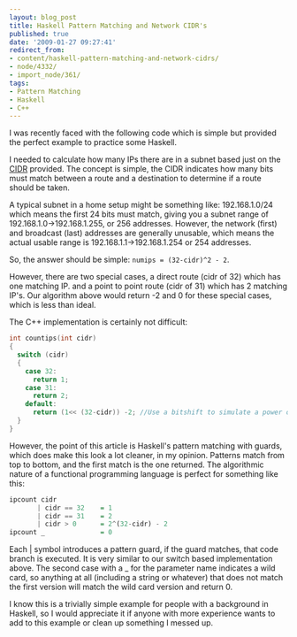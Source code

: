 ```yaml
---
layout: blog_post
title: Haskell Pattern Matching and Network CIDR's
published: true
date: '2009-01-27 09:27:41'
redirect_from:
- content/haskell-pattern-matching-and-network-cidrs/
- node/4332/
- import_node/361/
tags:
- Pattern Matching
- Haskell
- C++
---
```



I was recently faced with the following code which is simple but provided the perfect example to practice some Haskell.

I needed to calculate how many IPs there are in a subnet based just on the [CIDR](http://en.wikipedia.org/wiki/Classless_Inter-Domain_Routing) provided. The concept is simple, the CIDR indicates how many bits must match between a route and a destination to determine if a route should be taken.

A typical subnet in a home setup might be something like: 192.168.1.0/24 which means the first 24 bits must match, giving you a subnet range of 192.168.1.0->192.168.1.255, or 256 addresses. However, the network (first) and broadcast (last) addresses are generally unusable, which means the actual usable range is 192.168.1.1->192.168.1.254 or 254 addresses.

So, the answer should be simple: `numips = (32-cidr)^2 - 2`.

However, there are two special cases, a direct route (cidr of 32) which has one matching IP. and a point to point route (cidr of 31) which has 2 matching IP's. Our algorithm above would return -2 and 0 for these special cases, which is less than ideal.

The C++ implementation is certainly not difficult:

```cpp
int countips(int cidr)
{
  switch (cidr)
  {
    case 32:
      return 1;
    case 31:
      return 2;
    default:
      return (1<< (32-cidr)) -2; //Use a bitshift to simulate a power of 2 in C
  }
}
```

However, the point of this article is Haskell's pattern matching with guards, which does make this look a lot cleaner, in my opinion. Patterns match from top to bottom, and the first match is the one returned. The algorithmic nature of a functional programming language is perfect for something like this:

```haskell
ipcount cidr 
       | cidr == 32    = 1
       | cidr == 31    = 2
       | cidr > 0      = 2^(32-cidr) - 2
ipcount _              = 0
```

Each | symbol introduces a pattern guard, if the guard matches, that code branch is executed. It is very similar to our switch based implementation above. The second case with a _ for the parameter name indicates a wild card, so anything at all (including a string or whatever) that does not match the first version will match the wild card version and return 0.

I know this is a trivially simple example for people with a background in Haskell, so I would appreciate it if anyone with more experience wants to add to this example or clean up something I messed up.


